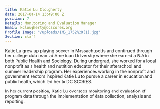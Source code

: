 ```yaml
---
title: Katie Lu Clougherty
date: 2017-08-14 13:49:00 Z
position: 7
Details: Monitoring and Evaluation Manager
Email: kclougherty@dcscores.org
Profile Image: "/uploads/IMG_1752%20(1).jpg"
Section: staff
---
```


Katie Lu grew up playing soccer in Massachusetts and continued through her college club team at American University where she earned a B.A in both Public Health and Sociology. During undergrad, she worked for a local nonprofit as a health and nutrition educator for their afterschool and summer leadership program. Her experiences working in the nonprofit and government sectors inspired Katie Lu to pursue a career in education and public health, which led her to DC SCORES. 

In her current position, Katie Lu oversees monitoring and evaluation of program data through the implementation of data collection, analysis and reporting. 